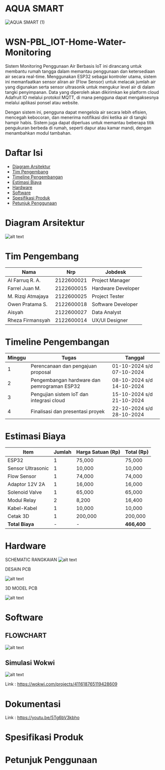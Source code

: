 # AQUA SMART
![AQUA SMART (1)](https://github.com/user-attachments/assets/5526e358-7520-43ce-8ac9-127eed4594b0)

# WSN-PBL_IOT-Home-Water-Monitoring
Sistem Monitoring Penggunaan Air Berbasis IoT ini dirancang untuk membantu rumah tangga dalam memantau penggunaan dan ketersediaan air secara real-time. Menggunakan ESP32 sebagai kontroler utama, sistem ini memanfaatkan sensor aliran air (Flow Sensor) untuk melacak jumlah air yang digunakan serta sensor ultrasonik untuk mengukur level air di dalam tangki penyimpanan. Data yang diperoleh akan dikirimkan ke platform cloud Adafruit IO melalui protokol MQTT, di mana pengguna dapat mengaksesnya melalui aplikasi ponsel atau website.

Dengan sistem ini, pengguna dapat mengelola air secara lebih efisien, mencegah kebocoran, dan menerima notifikasi dini ketika air di tangki hampir habis. Sistem juga dapat diperluas untuk memantau beberapa titik pengukuran berbeda di rumah, seperti dapur atau kamar mandi, dengan menambahkan modul tambahan.

# Daftar Isi

- [Diagram Arsitektur](#diagram-arsitektur)
- [Tim Pengembang](#tim-pengembang)
- [Timeline Pengembangan](#timeline-pengembangan)
- [Estimasi Biaya](#estimasi-biaya)
- [Hardware](#hardware)
- [Software](#software)
- [Spesifikasi Produk](#spesifikasi-produk)
- [Petunjuk Penggunaan](petunjuk-Penggunaan)

# Diagram Arsitektur
![alt text](https://github.com/oreo240202/AQUASMART/blob/77f9cb3edbcd3e97788744c1c1b3db2177442cfd/versibaru.drawio%20(1).png)


# Tim Pengembang

| Nama                   | Nrp                          | Jobdesk                  |
|-----------------------|--------------------------------|------------------------|
| Al Farruq R. A.      | 2122600021                      |   Project Manager      |
| Farrel Juan M.       | 2122600015                        |    Hardware Developer  |
| M. Rizqi Atmajaya    | 2122600025                      |  Project Tester        |
| Owen Pratama S.      |  2122600018                     |    Software Developer  |
| Aisyah                |  2122600027                    |  Data Analyst          |
| Rheza Firmansyah      | 2122600014                       | UX/UI Designer         |

# Timeline Pengembangan
| Minggu | Tugas                                           | Tanggal                   |
|--------|-------------------------------------------------|---------------------------|
| 1      | Perencanaan dan pengajuan proposal              | 01-10-2024 s/d 07-10-2024 |
| 2      | Pengembangan hardware dan pemrograman ESP32     | 08-10-2024 s/d 14-10-2024 |
| 3      | Pengujian sistem IoT dan integrasi cloud        | 15-10-2024 s/d 21-10-2024 |
| 4      | Finalisasi dan presentasi proyek                | 22-10-2024 s/d 28-10-2024 |

# Estimasi Biaya

| Item                       | Jumlah | Harga Satuan (Rp) | Total (Rp) |
|---------------------------|--------|-------------------|------------|
| ESP32                     | 1      | 75,000            | 75,000     |
| Sensor Ultrasonic         | 1      | 10,000            | 10,000     |
| Flow Sensor              | 1      | 74,000            | 74,000     |
| Adaptor 12V 2A            | 1      | 16,000            | 16,000     |
| Solenoid Valve              | 1      | 65,000            | 65,000     |
| Modul Relay               | 2      | 8,200            | 16,400     |
| Kabel-Kabel               | 1      | 10,000            | 10,000     |
| Cetak 3D                 | 1      | 200,000                 | 200,000           |
| **Total Biaya**          | -      | -                 | **466,400**|

# Hardware
SCHEMATIC RANGKAIAN
![alt text](https://github.com/oreo240202/AQUASMART/blob/main/Hardware/Desain_PCB/Schematic.jpg?raw=true)

DESAIN PCB

![alt text](https://github.com/oreo240202/AQUASMART/blob/main/Hardware/Desain_PCB/Desain_PCB.jpg?raw=true)

3D MODEL PCB

![alt text](https://github.com/oreo240202/AQUASMART/blob/main/Hardware/Desain_PCB/aquasmart_3D_PCB.png?raw=true)
# Software
## FLOWCHART
![alt text](https://github.com/oreo240202/AQUASMART/blob/main/Software/ESP32_Source_Code/Flowchart_Program_ESP32.svg?raw=true)

## Simulasi Wokwi 
![alt text](https://github.com/oreo240202/AQUASMART/blob/main/Software/ESP32_Source_Code/Rangkaian_Wokwi.jpeg?raw=true)

Link : https://wokwi.com/projects/411618765119428609

# Dokumentasi
Link : https://youtu.be/5Tg6bV3kbho

# Spesifikasi Produk

# Petunjuk Penggunaan

